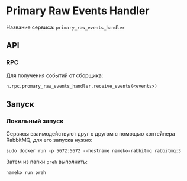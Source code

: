 # Primary Raw Events Handler

Название сервиса: `primary_raw_events_handler`

## API
### RPC
Для получения событий от сборщика:
```
n.rpc.promary_raw_events_handler.receive_events(<events>)
```
## Запуск
### Локальный запуск
Сервисы взаимодействуют друг с другом с помощью контейнера RabbitMQ, для его запуска нужно:
```
sudo docker run -p 5672:5672 --hostname nameko-rabbitmq rabbitmq:3
```
Затем из папки `preh` выполнить:
```
nameko run preh
```
